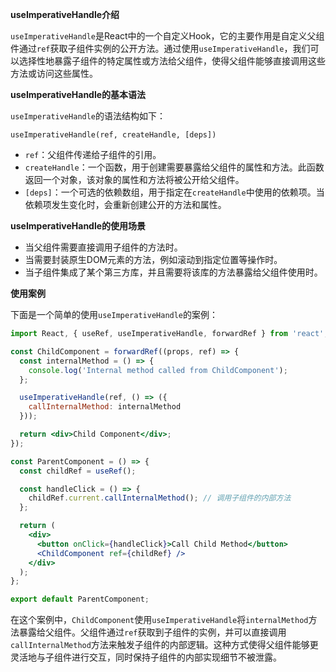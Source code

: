 **useImperativeHandle介绍**

`useImperativeHandle`是React中的一个自定义Hook，它的主要作用是自定义父组件通过`ref`获取子组件实例的公开方法。通过使用`useImperativeHandle`，我们可以选择性地暴露子组件的特定属性或方法给父组件，使得父组件能够直接调用这些方法或访问这些属性。

**useImperativeHandle的基本语法**

`useImperativeHandle`的语法结构如下：

`useImperativeHandle(ref, createHandle, [deps])`

- `ref`：父组件传递给子组件的引用。
- `createHandle`：一个函数，用于创建需要暴露给父组件的属性和方法。此函数返回一个对象，该对象的属性和方法将被公开给父组件。
- `[deps]`：一个可选的依赖数组，用于指定在`createHandle`中使用的依赖项。当依赖项发生变化时，会重新创建公开的方法和属性。

**useImperativeHandle的使用场景**

- 当父组件需要直接调用子组件的方法时。
- 当需要封装原生DOM元素的方法，例如滚动到指定位置等操作时。
- 当子组件集成了某个第三方库，并且需要将该库的方法暴露给父组件使用时。

**使用案例**

下面是一个简单的使用`useImperativeHandle`的案例：


```jsx
import React, { useRef, useImperativeHandle, forwardRef } from 'react';

const ChildComponent = forwardRef((props, ref) => {
  const internalMethod = () => {
    console.log('Internal method called from ChildComponent');
  };

  useImperativeHandle(ref, () => ({
    callInternalMethod: internalMethod
  }));

  return <div>Child Component</div>;
});

const ParentComponent = () => {
  const childRef = useRef();

  const handleClick = () => {
    childRef.current.callInternalMethod(); // 调用子组件的内部方法
  };

  return (
    <div>
      <button onClick={handleClick}>Call Child Method</button>
      <ChildComponent ref={childRef} />
    </div>
  );
};

export default ParentComponent;
```
在这个案例中，`ChildComponent`使用`useImperativeHandle`将`internalMethod`方法暴露给父组件。父组件通过`ref`获取到子组件的实例，并可以直接调用`callInternalMethod`方法来触发子组件的内部逻辑。这种方式使得父组件能够更灵活地与子组件进行交互，同时保持子组件的内部实现细节不被泄露。